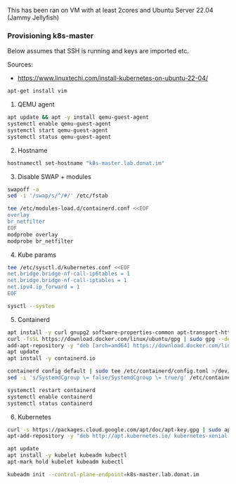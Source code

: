 This has been ran on VM with at least 2cores and Ubuntu Server 22.04 (Jammy Jellyfish) 

### Provisioning k8s-master

Below assumes that SSH is running and keys are imported etc.

Sources:
- https://www.linuxtechi.com/install-kubernetes-on-ubuntu-22-04/



```bash
apt-get install vim
```


1. QEMU agent

```bash
apt update && apt -y install qemu-guest-agent
systemctl enable qemu-guest-agent
systemctl start qemu-guest-agent
systemctl status qemu-guest-agent
```

2. Hostname

```bash
hostnamectl set-hostname "k8s-master.lab.donat.im"
```

3. Disable SWAP + modules

```bash
swapoff -a
sed -i '/swap/s/^/#/' /etc/fstab
```

```bash
tee /etc/modules-load.d/containerd.conf <<EOF
overlay
br_netfilter
EOF
modprobe overlay
modprobe br_netfilter
```

4. Kube params

```bash
tee /etc/sysctl.d/kubernetes.conf <<EOF
net.bridge.bridge-nf-call-ip6tables = 1
net.bridge.bridge-nf-call-iptables = 1
net.ipv4.ip_forward = 1
EOF 
```

```bash
sysctl --system
```

5. Containerd

```bash
apt install -y curl gnupg2 software-properties-common apt-transport-https ca-certificates
curl -fsSL https://download.docker.com/linux/ubuntu/gpg | sudo gpg --dearmour -o /etc/apt/trusted.gpg.d/docker.gpg
add-apt-repository -y "deb [arch=amd64] https://download.docker.com/linux/ubuntu $(lsb_release -cs) stable"
apt update
apt install -y containerd.io
```

```bash
containerd config default | sudo tee /etc/containerd/config.toml >/dev/null 2>&1
sed -i 's/SystemdCgroup \= false/SystemdCgroup \= true/g' /etc/containerd/config.toml
```

```bash
systemctl restart containerd
systemctl enable containerd
systemctl status containerd
```

6. Kubernetes

```bash
curl -s https://packages.cloud.google.com/apt/doc/apt-key.gpg | sudo apt-key add -
apt-add-repository -y "deb http://apt.kubernetes.io/ kubernetes-xenial main"
```

```bash
apt update
apt install -y kubelet kubeadm kubectl
apt-mark hold kubelet kubeadm kubectl
```

```bash
kubeadm init --control-plane-endpoint=k8s-master.lab.donat.im
```
